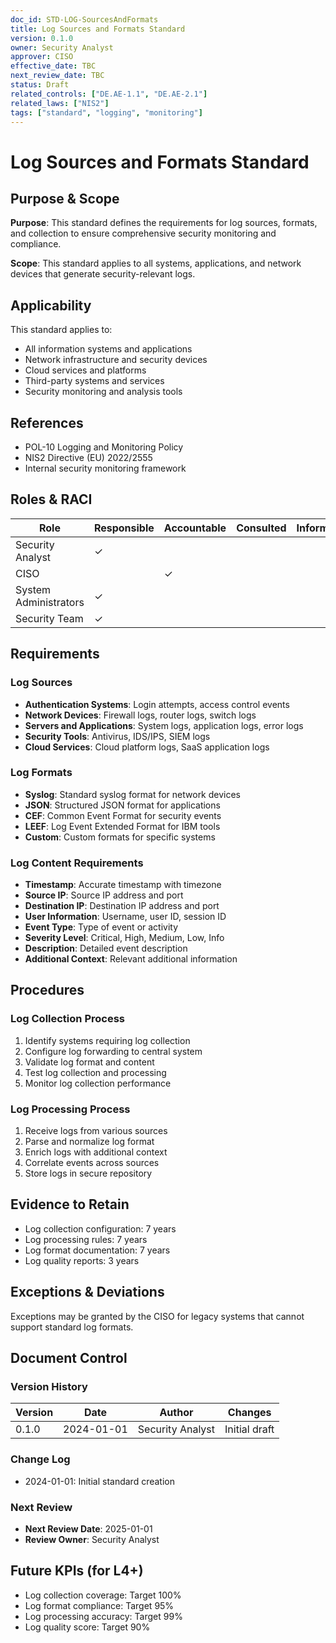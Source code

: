 ```yaml
---
doc_id: STD-LOG-SourcesAndFormats
title: Log Sources and Formats Standard
version: 0.1.0
owner: Security Analyst
approver: CISO
effective_date: TBC
next_review_date: TBC
status: Draft
related_controls: ["DE.AE-1.1", "DE.AE-2.1"]
related_laws: ["NIS2"]
tags: ["standard", "logging", "monitoring"]
---
```


# Log Sources and Formats Standard

## Purpose & Scope

**Purpose**: This standard defines the requirements for log sources, formats, and collection to ensure comprehensive security monitoring and compliance.

**Scope**: This standard applies to all systems, applications, and network devices that generate security-relevant logs.

## Applicability

This standard applies to:
- All information systems and applications
- Network infrastructure and security devices
- Cloud services and platforms
- Third-party systems and services
- Security monitoring and analysis tools

## References

- POL-10 Logging and Monitoring Policy
- NIS2 Directive (EU) 2022/2555
- Internal security monitoring framework

## Roles & RACI

| Role | Responsible | Accountable | Consulted | Informed |
|------|-------------|-------------|-----------|----------|
| Security Analyst | ✓ | | | |
| CISO | | ✓ | | |
| System Administrators | ✓ | | | |
| Security Team | ✓ | | | |

## Requirements

### Log Sources
- **Authentication Systems**: Login attempts, access control events
- **Network Devices**: Firewall logs, router logs, switch logs
- **Servers and Applications**: System logs, application logs, error logs
- **Security Tools**: Antivirus, IDS/IPS, SIEM logs
- **Cloud Services**: Cloud platform logs, SaaS application logs

### Log Formats
- **Syslog**: Standard syslog format for network devices
- **JSON**: Structured JSON format for applications
- **CEF**: Common Event Format for security events
- **LEEF**: Log Event Extended Format for IBM tools
- **Custom**: Custom formats for specific systems

### Log Content Requirements
- **Timestamp**: Accurate timestamp with timezone
- **Source IP**: Source IP address and port
- **Destination IP**: Destination IP address and port
- **User Information**: Username, user ID, session ID
- **Event Type**: Type of event or activity
- **Severity Level**: Critical, High, Medium, Low, Info
- **Description**: Detailed event description
- **Additional Context**: Relevant additional information

## Procedures

### Log Collection Process
1. Identify systems requiring log collection
2. Configure log forwarding to central system
3. Validate log format and content
4. Test log collection and processing
5. Monitor log collection performance

### Log Processing Process
1. Receive logs from various sources
2. Parse and normalize log format
3. Enrich logs with additional context
4. Correlate events across sources
5. Store logs in secure repository

## Evidence to Retain

- Log collection configuration: 7 years
- Log processing rules: 7 years
- Log format documentation: 7 years
- Log quality reports: 3 years

## Exceptions & Deviations

Exceptions may be granted by the CISO for legacy systems that cannot support standard log formats.

## Document Control

### Version History
| Version | Date | Author | Changes |
|---------|------|--------|---------|
| 0.1.0 | 2024-01-01 | Security Analyst | Initial draft |

### Change Log
- 2024-01-01: Initial standard creation

### Next Review
- **Next Review Date**: 2025-01-01
- **Review Owner**: Security Analyst

## Future KPIs (for L4+)
- Log collection coverage: Target 100%
- Log format compliance: Target 95%
- Log processing accuracy: Target 99%
- Log quality score: Target 90%
